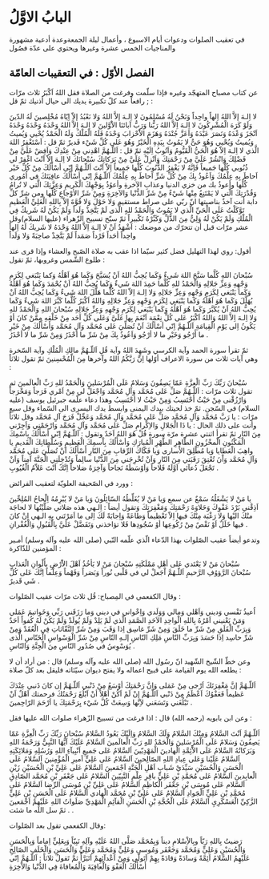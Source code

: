 # البابُ الاوَّلُ

في تعقيب الصلوات ودعوات أيام الاسبوع ، وأعمال ليلة الجمعةوعدة أدعية مشهورة
والمناجيات الخمس عشرة وغيرها ويحتوي على عدّة فصُول

## الفصل الأوّل : في التعقيبات العامّة

عن كتاب مصباح المتهجّد وغيره فإذا سلّمت وفرغت من الصلاة فقل اللهُ اَكْبَرُ ثلاث مرّات ;
رافعاً عند كلّ تكبيرة يديك الى حيال أذنيك ثمّ قل :

لا اِلـهَ إلاَّ اللهُ اِلهاً واحِداً وَنَحْنُ لَهُ مُسْلِمُونَ لا اِلـهَ إلاَّ اللهُ وَلا نَعْبُدُ إلاّ اِيّاهُ
مُخْلِصينَ لَهُ الدّينَ وَلَوْ كَرَهَ الْمُشْرِكُونَ لا اِلـهَ اِلاَّ اللهُ رَبُّنا وَرَبُّ آبائنَا الاَْوَّلينَ لا
اِلـهَ اِلاَّ اللهُ وَحْدَهُ وَحْدَهُ وَحْدَهُ اَنْجَزَ وَعْدَهُ وَنَصَرَ عَبْدَهُ وَاَعَزَّ جُنْدَهُ وَهَزَمَ الاَْحْزابَ وَحْدَهُ فَلَهُ
الْمُلْكُ وَلَهُ الْحَمْدُ يُحْيي وَيُميتُ وَيُميتُ وَيُحْيي وَهُوَ حَىٌّ لا يَمُوتُ بِيَدِهِ الْخَيْرُ وَهُوَ عَلى كُلِّ شَيْء
قَديرٌ  ثمّ قل : اَسْتَغْفِرُ اللهَ الَّذي لا اِلـهَ اِلاّ هُوَ الْحَيُّ الْقَيُّومُ وَاَتُوبُ اِلَيْهِ ثمّ قل :
اَللّـهُمَّ اهْدِني مِنْ عِنْدِكَ وَاَفِضْ عَلَيَّ مِنْ فَضْلِكَ وَانْشُرْ عَلَيَّ مِنْ رَحْمَتِكَ وَاَنْزِلْ عَلَيَّ مِنْ بَرَكاتِكَ
سُبْحانَكَ لا اِلـهَ اِلاّ اَنْتَ اغْفِرْ لي ذُنُوبي كُلَّها جَميعاً فَاِنَّهُ لا يَغْفِرُ الذُّنُوبَ كُلَّها جَميعاً
اِلاّ اَنْتَ اَللّـهُمَّ اِنّي أسْأَلُكَ مِنْ كُلِّ خَيْر اَحاطَ بِهِ عِلْمُكَ وَاَعُوذُ بِكَ مِنْ كُلِّ شَرٍّ اَحاطَ بِهِ عِلْمُكَ
اَللّـهُمَّ اِنّي أسْأَلُكَ عافِيَتَكَ في اُمُوري كُلِّها وأعوذُ بك من خزي الدنيا وعذابِ الآخرةِ وأعوُذُ
بِوَجْهِكَ الْكَريمِ وَعِزَّتِكَ الَّتي لا تُرامُ وَقُدْرَتِكَ الَّتي لا يَمْتَنِعُ مِنْها شَيْءٌ مِنْ شَرِّ الدُّنْيا
وَالآخِرَةِ وَمِنْ شَرِّ الأوْجاعِ كُلِّها ومن شرِّ كلِّ دابة أنت آخذٌ بناصيتها انّ ربّي على صراط
مستقيم وَلا حَوْلَ وَلا قُوَّةَ إلاّ بِاللهِ الْعَلِيِّ الْعَظيمِ تَوَّكَلْتُ عَلَى الْحَيِّ الَّذي لا يَمُوتُ وَالْحَمْدُ
للهِِ الَّذى لَمْ يَتَّخِذْ وَلَداً وَلَمْ يَكُنْ لَهُ شَريكٌ فِي الْمُلْكِ وَلَمْ يَكُنْ لَهُ وَلِيٌّ مِنَ الذُّلِّ وَكَبِّرْهُ
تَكْبيراً ثمّ سبّح تسبيح الزّهراء (عليها السلام)وقل عشر مرّات قبل أن تتحرّك من موضعك :
اَشْهَدُ اَنْ لا اِلـهَ اِلاَّ اللهُ وَحْدَهُ لا شَريكَ لَهُ اِلهاً واحِداً أحَداً فَرْداً صَمَداً لَمْ يَتَّخِذْ صاحِبَةً
وَلا وَلَداً

أقول: روي لهذا التهليل فضل كثير سيّما اذا عقب به صلاة الصّبح والعشاء وإذا قرى عند
طلوع الشّمس وغروبها، ثمّ تقول :

سُبْحانَ اللهِ كُلَّما سَبَّحَ اللهَ شَيءٌ وَكَما يُحِبُّ اللهُ اَنْ يُسَبَّحَ وَكَما هُوَ اَهْلُهُ وَكما يَنْبَغي
لِكَرَمِ وَجْهِهِ وَعِزِّ جَلالِهِ وَالْحَمْدُ للهِ كُلَّما حَمِدَ اللهَ شَيءٌ وَكَما يُحِبُّ اللهُ اَنْ يُحْمَدَ وَكَما هُوَ
اَهْلُهُ وَكَما يَنْبَغي لِكَرَمِ وَجْهِهِ وَعِزِّ جَلالِهِ وَلا اِلـهَ اِلاّ اللهُ كُلَّما هَلَّلَ اللهَ شَيءٌ وَكَما يُحِبُّ
اللهُ اَنْ يُهَلَّلَ وَكَما هُوَ اَهْلُهُ وَكَما يَنْبَغي لِكَرَمِ وَجْهِهِ وَعِزِّ جَلالِهِ وَاللهُ اَكْبَرُ كُلَّما كَبَّرَ
اللهَ شَيءٌ وَكَما يُحِبُّ اللهُ اَنْ يُكَبَّرَ وَكَما هُوَ اَهْلُهُ وَكَما يَنْبَغي لِكَرَمِ وَجْهِهِ وَعِزِّ جَلالِهِ سُبْحانَ
اللهِ وَالْحَمْدُ للهِ وَلا اِلـهَ اِلاَّ اللهُ وَاللهُ اَكْبَرُ عَلى كُلِّ نِعْمَة اَنْعَمَ بِها عَلَىَّ وَعَلى كُلِّ
اَحَد مِنْ خَلْقِهِ مِمَّنْ كانَ أوْ يَكُونُ اِلى يَوْمِ الْقِيامَةِ اَللّـهُمَّ اِنّي أسْألُكَ اَنْ تُصَلِّيَ عَلى مُحَمَّد
وَآلِ مُحَمَّد وَأسْأَلُكَ مِنْ خَيْرِ ما أَرْجُو وَخَيْرِ ما لا أرْجُو وَاَعُوذُ بِكَ مِنْ شَرِّ ما أحْذَرُ وَمِنْ شَرِّ ما
لا أحْذَرُ .

ثمّ تقرأ سورة الحمد وآية الكرسي وشَهِدَ اللهُ وآية قُلِ اَللّـهُمَّ مالِكِ الْمُلْكِ وآية السّخرة
وهي آيات ثلاث من سورة الاعراف أوّلها اِنَّ رَبَّكُمُ اللهُ وآخرها مِنَ الْمُحْسِنينَ ثمّ تقول
ثلاثاً :

سُبْحانَ رَبِّكَ رَبِّ الْعِزَّةِ عَمّا يَصِفُونَ وَسَلامٌ عَلَى الْمُرْسَلينَ وَالْحَمْدُ للهِ رَبِّ
الْعالَمينَ ثم تقول ثلاث مرّات : اَللّـهُمَّ صَلِّ عَلى مُحَمَّد وَآلِ مُحَمَّد وَاجْعَلْ لي مِنْ اَمْري فَرَجاً
وَمَخْرَجاً وَارْزُقْنى مِنْ حَيْثُ أَحْتَسِبُ وَمِنْ حَيْثُ لا أحْتَسِبُ  وهذا دعاء علّمه جبرئيل يوسف (عليه
السلام) في السّجن. ثمّ خذ لحيتك بيدك اليمنى وابسط يدك اليسرى الى السّماء وقل سبع مرّات : يا
رَبَّ مُحَمَّد وَآلِ مُحَمَّد صَلِّ عَلى مُحَمَّد وَآلِ مُحَمَّد وَعَجِّلْ فَرَجَ آلِ
مُحَمَّد وقل ثلاثاً وأنت على ذلك الحال : يا ذَا الْجَلالِ وَالاِكْرامِ صَلِّ عَلى مُحَمَّد وَآلِ مُحَمَّد
وَارْحَمْني وَاَجِرْني مِنَ النّارِ ثمّ تقرأ اثنتي عشرة مرّة سورة قُلْ هُوَ اللهُ اَحَدٌ  وتقول :
اَللّـهُمَّ اِنّي أَسْأَلُكَ بِاسْمِكَ الْمَكْنُونِ الَْمخْزُونِ الطّاهِرِ الطُّهْرِ الْمُبارَكِ وَأسْأَلُكَ بِاْسمِكَ الْعَظيمِ
وَسُلْطانِكَ الْقَديمِ يا واهِبَ الْعَطايا وَيا مُطْلِقَ الاُسارى وَيا فَكّاكَ الرِّقابِ مِنَ النّارِ أَسْأَلُكَ
اَنْ تُصَلِّيَ عَلى مُحَمَّد وَآلِ مُحَمَّد وَاْنَ تُعْتِقَ رَقَبَتي مِنَ النّارِ وَاَنْ تُخْرِجَني مِنَ الدُّنْيا سالِماً
وَتُدْخِلَنِي الْجَنَّةَ آمِناً وَاَنْ تَجْعَلَ دُعآئي اَوَّلَهُ فَلاحاً وَاَوْسَطَهُ نَجاحاً وَآخِرَهُ صَلاحاً اِنَّكََ أنْتَ
عَلاّمُ الْغُيُوبِ .

وورد في الصّحيفة العلويّة لتعقيب الفرائض :

يا مَنْ لا يَشْغَلُهُ سَمْعٌ عن سمع وَيا مَنْ لا يُغَلِّطُهُ السّائِلُونَ وَيا مَنْ لا يُبْرِمُهُ اِلْحاحُ
المُلِحِّينَ اَذِقْني بَرْدَ عَفْوِكَ وَحَلاوَةَ رَحْمَتِكَ وَمَغْفِرَتِكَ وَتقول أيضاً : اِلـهي هذه صَلاتي
صَلَّيْتُها لا لحاجَة منْكَ اليْها وَلا رَغْبَة مِنْكَ فيها اِلاّ تَعْظيماً وَطاعَةً وَاِجابَةً لَكَ اِلى ما
اَمَرْتَني بِهِ الـهي اِنْ كانَ فيها خَلَلٌ اَوْ نَقْصٌ مِنْ رُكُوعِها أوْ سُجُودِها فَلا تؤاخذني وَتَفَضَّلْ عَلَيَّ
بِالْقَبُولِ وَالْغُفْرانِ .

وتدعو أيضاً عقيب الصّلوات بهذا الدّعاء الّذي علّمه النّبي (صلى الله عليه وآله وسلم)
أمـير المؤمنين للذّاكرة :

سُبْحانَ  مَنْ لا  يَعْتَدي عَلى أهْلِ مَمْلَكَتِهِ سُبْحانَ مَنْ لا يَأخُذُ اَهْلَ الاَْرْضِ بأَلْوانِ
الْعَذابِ سُبْحانَ الرَّؤوُفِ الرَّحيمِ اَللّـهُمَّ اْجَعلْ لي في قَلْبى نُوراً وَبَصَراً وَفَهْماً وَعِلْماً اِنَّكَ عَلى
كُلِّ شَي قَديرٌ .

وقال الكفعمي في المِصباح: قُل ثلاث مرّات عقيب الصّلوات :

اُعيذُ نَفْسي وَديني وَاَهْلي وَمالي وَوَلَدي وَاِخْواني في ديني وَما رَزَقَني رَبِّي وَخَواتيمَ عَمَلي
وَمَنْ يَعْنيني اَمْرُهُ بِاللهِ الْواحِدِ الاَحَدِ الصَّمَدِ الَّذي لَمْ يَلِدْ وَلَمْ يُولَدْ وَلَمْ يَكُنْ لَهُ كُفواً
اَحَدٌ وَبِرَبِّ الْفَلَقِ مِنْ شَرِّ ما خَلَقَ وَمِنْ شَرِّ غاسِق اِذا وَقَبَ وَمِنْ شَرِّ النَّفّاثاتِ فِي الْعُقَدْ وَمِنْ شَرِّ
حاسِد اِذا حَسَدَ وَبِرَبِّ النّاسِ مَلِكِ النّاسِ إلـهِ النّاسِ مِنْ شَرِّ الْوَسْواسِ الْخَنّاسِ الَّذى يُوَسْوِسُ في
صُدُورِ النّاسِ مِنَ الْجِنَّةِ وَالنّاسِ .

وعن خطّ الشّيخ الشّهيد انّ رسُول الله (صلى الله عليه وآله وسلم) قال : من أراد أن لا
يطلعه الله يوم القيامة على قبيح اعماله ولا يفتح ديوان سيّئاته فليقل بعد كلّ صلاة :

اَللّـهُمَّ إنَّ مَغْفِرَتَكَ اَرْجى مِنْ عَمَلى وَاِنَّ رَحْمَتِكَ أوْسَعُ مِنْ ذَنْبي اَللّـهُمَّ إن كانَ ذَنبي عِنْدَكَ
عَظيماً فَعَفْوُكَ اَعْظَمُ مِنْ ذَنْبي اَللّـهُمَّ إنْ لَمْ اَكُنْ أهْلاً أنْ اَبْلُغَ رَحْمَتُكَ فرحمتك اَهْلٌ اَنْ
تَبْلُغَني وَتَسَعَني لاَِنَّها وَسِعَتْ كُلَّ شَيْء بِرَحْمَتِكَ يا اَرْحَمَ الرّاحِمينَ  .

وعن ابن بابويه (رحمه الله) قال : اذا فرغت من تسبيح الزّهراء صلوات الله عليها فقل
:

اَللّـهُمَّ اَنْتَ السَّلامُ وَمِنْكَ السَّلامُ وَلَكَ السَّلامُ وَاِلَيْكَ يَعُودُ السَّلامُ سُبْحانَ رَبِّكَ رَبِّ الْعِزَّةِ
عَمّا يَصِفُونَ وَسَلامٌ عَلَى الْمُرْسَلينَ وَالْحَمْدُ للهِِ رَبِّ الْعالَمينَ اَلسَّلامُ عَلَيْكَ اَيُّهَا النَّبِيُّ وَرَحْمَةُ
اللهِ وَبَرَكاتُهُ السَّلامُ عَلَى الاَْئِمَّةِ الْهادينَ الْمَهْدِيّينَ اَلسَّلامُ عَلى جَميعِ اَنْبِيآءِ اللهِ
وَرُسُلِهِ وَمَلائِكَتِهِ اَلسَّلامُ عَلَيْنا وَعَلى عِبادِ اللهِ الصّالِحينَ اَلسَّلامُ عَلى عَلِيٍّ اَميرِ الْمُؤْمِنينَ
اَلسَّلامُ عَلَى الْحَسَنِ وَالْحُسَيْنِ سَيِّدَيْ شَبابِ اَهْلِ الْجَنَّةِ اَجْمَعينَ اَلسَّلامُ عَلى عَلِيِّ بْنِ الْحُسَيْنِ زَيْنِ
الْعابِدينَ اَلسَّلامُ عَلى مُحَمَّدِ بْنِ عَلِيٍّ باقِرِ عِلْمِ النَّبِيّينَ اَلسَّلامُ عَلى جَعْفَرِ بْنِ مُحَمَّد الصّادِقِ
اَلسَّلام عَلى مُوسَى بْنِ جَعْفَر الْكاظِمِ اَلسَّلامُ عَلى عَلِيِّ بْنِ مُوسَى الرِّضا اَلسَّلامُ عَلى مُحَمَّدِ بْنِ
عَلِيٍّ الْجَوادِ اَلسَّلامُ عَلى عَلِيِّ بْنِ مُحَمَّد الْهادي اَلسَّلامُ عَلَى الْحَسَنِ بْنِ عَلِيٍّ الزَّكِيِّ الْعَسْكَرِيِ
اَلسَّلامُ عَلَى الْحُجَّةِ بْنِ الْحَسَنِ الْقآئِمِ الْمَهْدِيِّ صَلَواتُ اللهِ عَلَيْهِمْ اَجْمَعينَ .
ثمّ سل الله ما شئت .

وقال الكفعمي تقول بعد الصّلوات:

رَضيتُ بِاللهِ رَبّاً وبِالاِْسْلامِ ديناً وَبِمُحَمَّد صَلَّى اللهُ عَلَيْهِ وآلِهِ نَبِيّاً وَبِعَلِيٍّ اِماماً
وَبِالْحَسَنِ وَالْحُسَيْنِ وَعَلِيٍّ وَمُحَمَّد وَجَعْفَر وَمُوسى وَعَلِيٍّ وَمُحَمَّد وَعَلِيٍّ وَالْحَسَنِ وَالْخَلَفِ الصّالِحِ
عَلَيْهِمُ السَّلامُ اَئِمَّةً وَسادَةً وَقادَةً بِهِمْ اَتَولّى وَمِنْ اَعْدآئِهِمْ اَتَبَرَّأُ
ثمَّ تَقولُ ثلاثاً : اَللّـهُمَّ اِنّي أَسْأَلُكَ الْعَفْوَ وَالْعافِيَةَ وَالْمُعافاةَ فِي الدُّنْيا وَالاْخِرَةِ
